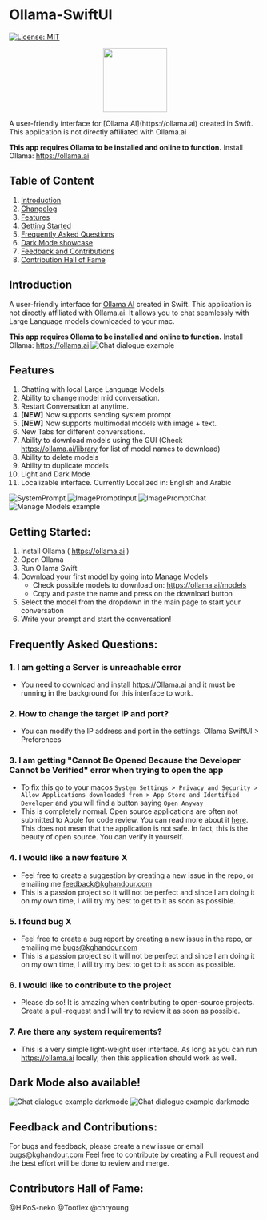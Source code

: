 # Ollama-SwiftUI
[![License: MIT](https://img.shields.io/badge/License-MIT-yellow.svg)](https://opensource.org/licenses/MIT)

<p align="center">
    <img src="assets/images/OllamaSwift.svg" width="128">
</p>
A user-friendly interface for [Ollama AI](https://ollama.ai) created in Swift. This application is not directly affiliated with Ollama.ai

**This app requires Ollama to be installed and online to function.** Install Ollama: https://ollama.ai

## Table of Content
1. [Introduction](#introduction)
2. [Changelog](CHANGELOG.md)
3. [Features](#features)
4. [Getting Started](#getting-started)
5. [Frequently Asked Questions](#frequently-asked-questions)
6. [Dark Mode showcase](#dark-mode-also-available)
7. [Feedback and Contributions](#feedback-and-contributions)
8. [Contribution Hall of Fame](#contributors-hall-of-fame)

## Introduction
A user-friendly interface for [Ollama AI](https://ollama.ai) created in Swift. This application is not directly affiliated with Ollama.ai. It allows you to chat seamlessly with Large Language models downloaded to your mac. 

**This app requires Ollama to be installed and online to function.** Install Ollama: https://ollama.ai
![Chat dialogue example](assets/images/LightMode1.png)


## Features
1. Chatting with local Large Language Models.
2. Ability to change model mid conversation.
3. Restart Conversation at anytime.
4. **[NEW]** Now supports sending system prompt
5. **[NEW]** Now supports multimodal models with image + text.
6. New Tabs for different conversations.
7. Ability to download models using the GUI (Check https://ollama.ai/library for list of model names to download)
8. Ability to delete models
9. Ability to duplicate models
10. Light and Dark Mode
11. Localizable interface. Currently Localized in: English and Arabic

![SystemPrompt](assets/images/SystemPrompt.png)
![ImagePromptInput](assets/images/ImagePrompt1.png)
![ImagePromptChat](assets/images/ImagePrompt2.png)
![Manage Models example](assets/images/LightMode2.png)

## Getting Started:
1. Install Ollama ( https://ollama.ai )
2. Open Ollama
3. Run Ollama Swift
4. Download your first model by going into Manage Models
    - Check possible models to download on: https://ollama.ai/models
    - Copy and paste the name and press on the download button
5. Select the model from the dropdown in the main page to start your conversation
6. Write your prompt and start the conversation!

## Frequently Asked Questions:
### 1. I am getting a Server is unreachable error
- You need to download and install https://Ollama.ai and it must be running in the background for this interface to work.

### 2. How to change the target IP and port?
- You can modify the IP address and port in the settings. Ollama SwiftUI > Preferences

### 3. I am getting "Cannot Be Opened Because the Developer Cannot be Verified" error when trying to open the app
- To fix this go to your macos `System Settings > Privacy and Security > Allow Applications downloaded from > App Store and Identified Developer` and you will find a button saying `Open Anyway`
- This is completely normal. Open source applications are often not submitted to Apple for code review. You can read more about it [here](https://support.apple.com/en-gb/guide/mac-help/mh40616/mac). This does not mean that the application is not safe. In fact, this is the beauty of open source. You can verify it yourself. 

### 4. I would like a new feature X 
- Feel free to create a suggestion by creating a new issue in the repo, or emailing me feedback@kghandour.com 
- This is a passion project so it will not be perfect and since I am doing it on my own time, I will try my best to get to it as soon as possible.

### 5. I found bug X
- Feel free to create a bug report by creating a new issue in the repo, or emailing me bugs@kghandour.com 
- This is a passion project so it will not be perfect and since I am doing it on my own time, I will try my best to get to it as soon as possible.

### 6. I would like to contribute to the project
- Please do so! It is amazing when contributing to open-source projects. Create a pull-request and I will try to review it as soon as possible. 

### 7. Are there any system requirements?
- This is a very simple light-weight user interface. As long as you can run https://ollama.ai locally, then this application should work as well.


## Dark Mode also available!
![Chat dialogue example darkmode](assets/images/DarkMode1.png)
![Chat dialogue example darkmode](assets/images/DarkMode2.png)

## Feedback and Contributions:
For bugs and feedback, please create a new issue or email bugs@kghandour.com 
Feel free to contribute by creating a Pull request and the best effort will be done to review and merge.

## Contributors Hall of Fame:
@HiRoS-neko
@Tooflex
@chryoung
